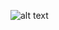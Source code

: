 ![alt text](https://hiteshkitty.wordpress.com/wp-content/uploads/2019/07/filtersandinterceptor-1.png)
